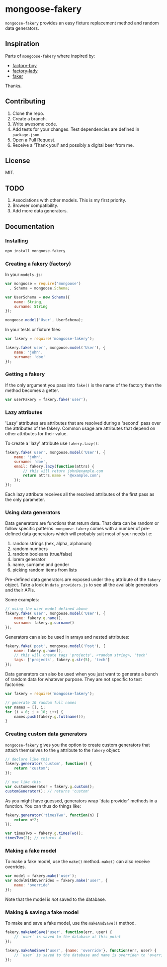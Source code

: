 # mongoose-fakery

`mongoose-fakery` provides an easy fixture replacement method and random data generators.

## Inspiration

Parts of `mongoose-fakery` where inspired by:
* [factory-boy](https://github.com/dnerdy/factory_boy)
* [factory-lady](https://github.com/petejkim/factory-lady)
* [faker](https://github.com/marak/Faker.js/)

Thanks.

## Contributing

1. Clone the repo.
2. Create a branch.
3. Write awesome code.
4. Add tests for your changes. Test dependencies are defined in `package.json`.
5. Open a Pull Request.
6. Receive a 'Thank you!' and possibly a digital beer from me.

## License

MIT.

## TODO

1. Associations with other models. This is my first priority.
2. Browser compatibility.
3. Add more data generators.

## Documentation

### Installing

```js
npm install mongoose-fakery
```

### Creating a fakery (factory)

In your `models.js`:
```js
var mongoose = require('mongoose')
  , Schema = mongoose.Schema;

var UserSchema = new Schema({
    name: String,
    surname: String
});

mongoose.model('User', UserSchema);
```

In your tests or fixture files:
```js
var fakery = require('mongoose-fakery');

fakery.fake('user', mongoose.model('User'), {
    name: 'john',
    surname: 'doe'
});
```

### Getting a fakery

If the only argument you pass into `fake()` is the name of the factory then
the method becomes a getter.

```js
var userFakery = fakery.fake('user');
```

### Lazy attributes

'Lazy' attributes are attributes that are resolved during a 'second' pass over
the attributes of the fakery. Common usage are attributes that depend
on other attributes for their value.

To create a 'lazy' attribute use `fakery.lazy()`:
```js
fakery.fake('user', mongoose.model('User'), {
    name: 'john',
    surname: 'doe',
    email: fakery.lazy(function(attrs) {
        // this will return john@example.com
        return attrs.name + '@example.com';
    });
});
```

Each lazy attribute receives all the resolved attributes of the first pass as
the only parameter.

### Using data generators

Data generators are functions that return data. That data can be random or follow
specific patterns. `mongoose-fakery` comes with a number of pre-defined data generators
which will probably suit most of your needs i.e:

1. random strings (hex, alpha, alphanum)
2. random numbers
3. random booleans (true/false)
4. lorem generator
5. name, surname and gender
6. picking random items from lists

Pre-defined data generators are exposed under the `g` attribute of the `fakery`
object. Take a look in `data_providers.js` to see all the available generators
and their APIs.

Some examples:

```js
// using the user model defined above
fakery.fake('user', mongoose.model('User'), {
    name: fakery.g.name(),
    surname: fakery.g.surname()
});
```

Generators can also be used in arrays and nested attributes:

```js
fakery.fake('post', mongoose.model('Post'), {
    name: fakery.g.name(),
    // this will create tags 'projects', <random string>, 'tech'
    tags: ['projects', fakery.g.str(5), 'tech']
});
```

Data generators can also be used when you just want to generate a bunch of random
data for whatever purpose. They are not specific to test factories:

```js
var fakery = require('mongoose-fakery');

// generate 10 random full names
var names = [], i;
for (i = 0; i < 10; i++) {
    names.push(fakery.g.fullname());
}
```

### Creating custom data generators

`mongoose-fakery` gives you the option to create custom generators that attach
themselves to the `g` attribute to the `fakery` object:

```js
// declare like this
fakery.generator('custom', function() {
    return 'custom';
});

// use like this
var customGenerator = fakery.g.custom();
customGenerator(); // returns 'custom'
```

As you might have guessed, generators wrap 'data provider' methods in a function.
You can thus do things like:

```js
fakery.generator('timesTwo', function(n) {
    return n*2;
});

var timesTwo = fakery.g.timesTwo();
timesTwo(2); // returns 4
```

### Making a fake model

To make a fake model, use the `make()` method. `make()` can also receive overrides.

```js
var model = fakery.make('user');
var modelWithOverrides = fakery.make('user', {
    name: 'override'
});
```

Note that the model is *not* saved to the database.

### Making & saving a fake model

To make and save a fake model, use the `makeAndSave()` method.

```js
fakery.makeAndSave('user', function(err, user) {
    // `user` is saved to the database at this point
});

fakery.makeAndSave('user', {name: 'override'}, function(err, user) {
    // `user` is saved to the database and name is overriden to 'override'.
});
```